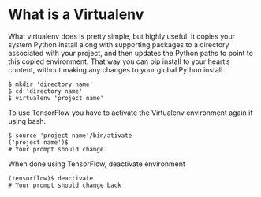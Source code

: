 # What is a Virtualenv

What virtualenv does is pretty simple, but highly useful: it copies your system Python install along with supporting packages to a directory associated with your project, and then updates the Python paths to point to this copied environment. That way you can pip install to your heart’s content, without making any changes to your global Python install. 

```   
$ mkdir 'directory name'
$ cd 'directory name' 
$ virtualenv 'project name' 
```   

To use TensorFlow you have to activate the Virtualenv environment again if using bash.

```
$ source 'project name'/bin/ativate   
('project name')$  
# Your prompt should change. 
```

When done using TensorFlow, deactivate environment  

```
(tensorflow)$ deactivate  
# Your prompt should change back
```
